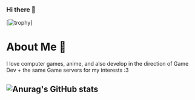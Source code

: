 ### Hi there 👋

[![trophy](https://github-profile-trophy.vercel.app/?username=RedGast4&theme=onedark)]

# About Me 🦊

I love computer games, anime, and also develop in the direction of
Game Dev + the same Game servers for my interests :3

## ![Anurag's GitHub stats](https://github-readme-stats.vercel.app/api?username=RedGast4&show_icons=true&theme=tokyonight)


